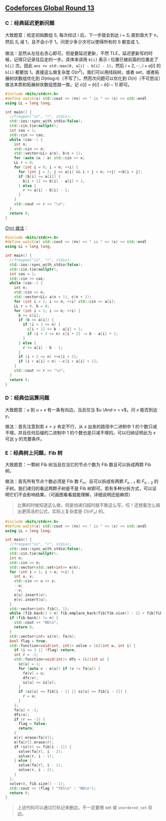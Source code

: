 ## [Codeforces Global Round 13](https://codeforces.com/contest/1491/)


### C：经典延迟更新问题

大致题意：给定初始数组 S, 每次经过 i 后，下一步就会到达 $i + S_i$ 直到值大于 n，然后 $S_i$ 减 1，且不会小于 1。问至少多少次可以使得所有的 S 都变成 1。

做法：显然从左往右贪心即可。但是要延迟更新，不然 TLE，延迟更新写的时候，记得只记录往后走的一步。具体来讲用 `b[i]` 表示 i 位置已被前面的位置走了 `b[i]` 次。因此 `ans += std::max(0, a[i] - b[i] - 1)`，然后 $i + 2, \cdots, i + a[i]$ 的 `b[i]` 都要加 1。直接这么做复杂度 $O(n^2)$，我们可以用线段树，或者 set，或者拓展树状数组优化到 $O(n \log n)$（不写了）。然而次问题可以优化到 $O(n)$（不可思议）做法本质和拓展树状数组思路一致。记 $c[i] = b[i] - b[i - 1]$ 即可。

``` C++
#include <bits/stdc++.h>
#define watch(x) std::cout << (#x) << " is " << (x) << std::endl
using LL = long long;

int main() {
  //freopen("in", "r", stdin);
  std::ios::sync_with_stdio(false);
  std::cin.tie(nullptr);
  int cas = 1;
  std::cin >> cas;
  while (cas--) {
    int n;
    std::cin >> n;
    std::vector<LL> a(n), b(n + 1);
    for (auto &x : a) std::cin >> x;
    LL r = 0;
    for (int i = 0; i < n; ++i) {
      for (int j = 2; j <= a[i] && i + j < n; ++j) ++b[i + j];
      if (b[i] >= a[i]) {
        b[i + 1] += b[i] - a[i] + 1;
      } else {
        r += a[i] - b[i] - 1;
      }
    }
    std::cout << r << "\n";
  }
  return 0;
}
```

[$O(n)$ 做法](https://codeforces.com/contest/1491/submission/108758256)：

``` C++
#include <bits/stdc++.h>
#define watch(x) std::cout << (#x) << " is " << (x) << std::endl
using LL = long long;

int main() {
  //freopen("in", "r", stdin);
  std::ios::sync_with_stdio(false);
  std::cin.tie(nullptr);
  int cas = 1;
  std::cin >> cas;
  while (cas--) {
    int n;
    std::cin >> n;
    std::vector<LL> a(n + 1), c(n + 1);
    for (int i = 1; i <= n; ++i) std::cin >> a[i];
    LL r = 0, b = 0;
    for (int i = 1; i <= n; ++i) {
      b += c[i];
      if (b >= a[i]) {
        if (i + 1 <= n) {
          c[i + 1] += b - a[i] + 1;
          if (i + 2 <= n) c[i + 2] -= b - a[i] + 1;
        }
      } else {
        r += a[i] - b - 1;
      }
      if (i + 2 <= n) ++c[i + 2];
      if (i + a[i] < n) --c[i + a[i] + 1];
    }
    std::cout << r << "\n";
  }
  return 0;
}
```



### D：经典位运算问题

大致题意：u 到 $u + v$ 有一条有向边，当且仅当 $u \And v = v$。问 $x$ 能否到达 $y$。

做法：首先注意到若 $x > y$ 肯定不行，从 $x$ 出发的路径中二进制中 1 的个数只减不增。并且任何后缀的二进制中 1 的个数也是只减不增的。可以归纳证明此为 x 可达 y 的充要条件。


### E：经典树上问题，Fib 树

大致题意：一颗树 Fib 树当且仅当它的节点个数为 Fib 数且可以拆成两颗 Fib 树。

做法：首先所有节点个数必须是 Fib 数 $F_n$，且可以拆成有两颗 $F_{n - 1}$ 和 $F_{n- 2}$ 的子树。我们递归的看这两颗子树是不是 Fib 树即可。若有多种分拆方式，可以证明它们不会影响结果。（可画图看看就能理解，详细说明还挺麻烦）

> 比赛的时候知道这么做，但是怕递归超时就不敢这么写，哎！还想着怎么搞出更简洁的公式，实际上复杂度是 $O(n F_n)$ 的。

``` C++
#include <bits/stdc++.h>
#define watch(x) std::cout << (#x) << " is " << (x) << std::endl
using LL = long long;

int main() {
  //freopen("in", "r", stdin);
  std::ios::sync_with_stdio(false);
  std::cin.tie(nullptr);
  int n;
  std::cin >> n;
  std::vector<std::set<int>> e(n);
  for (int i = 1; i < n; ++i) {
    int u, v;
    std::cin >> u >> v;
    --u;
    --v;
    e[u].insert(v);
    e[v].insert(u);
  }
  std::vector<int> fib{1, 1};
  while (fib.back() < n) fib.emplace_back(fib[fib.size() - 2] + fib[fib.size() - 1]);
  if (fib.back() != n) {
    std::cout << "NO\n";
    return 0;
  }
  std::vector<int> sz(n), fa(n);
  bool flag = true;
  std::function<void(int, int)> solve = [&](int u, int i) {
    if (i <= 3 || !flag) return;
    int r = -1;
    std::function<void(int)> dfs = [&](int u) {
      sz[u] = 1;
      for (auto v : e[u]) if (v != fa[u]) {
        fa[v] = u;
        dfs(v);
        sz[u] += sz[v];
      }
      if (sz[u] == fib[i - 1] || sz[u] == fib[i - 2]) {
        r = u;
      }
    };
    fa[u] = -1;
    dfs(u);
    if (r == -1) {
      flag = false;
      return;
    }
    e[r].erase(fa[r]);
    e[fa[r]].erase(r);
    if (sz[r] == fib[i - 1]) {
      solve(fa[r], i - 2);
      solve(r, i - 1);
    } else {
      solve(fa[r], i - 1);
      solve(r, i - 2);
    }
  };
  solve(0, fib.size() - 1);
  std::cout << (flag ? "YES\n" : "NO\n");
  return 0;
}
```

> 上述代码可以通过打标记来删边，不一定要用 set 或 `unordered_set` 存边。
